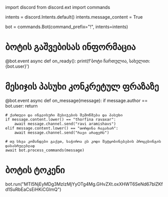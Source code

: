 import discord
from discord.ext import commands

intents = discord.Intents.default()
intents.message_content = True

bot = commands.Bot(command_prefix="!", intents=intents)

# ბოტის გაშვებისას ინფორმაცია
@bot.event
async def on_ready():
    print(f'ბოტი ჩართულია, სახელით: {bot.user}')

# მესიჯის პასუხი კონკრეტულ ფრაზაზე
@bot.event
async def on_message(message):
    if message.author == bot.user:
        return

    # ქართული და ინგლისური მესიჯების შემოწმება და პასუხი
    if message.content.lower() == "thorfina ravaxar":
        await message.channel.send("ravi aramishavs")
    elif message.content.lower() == "თორფინა რავახარ":
        await message.channel.send("რავი არაფერს")

    # თუ სხვა კომანდები გაქვთ, საჭიროა ეს კოდი შეტყობინებების პროცესინგის დასასრულებლად 
    await bot.process_commands(message)

# ბოტის ტოკენი
bot.run("MTI5NjEyMDg3MzIzMjYyOTg4Mg.GHvZXt.oxXHWT6SeNd67blZKfd1SuRbEaCsEiHKiCGImQ")
